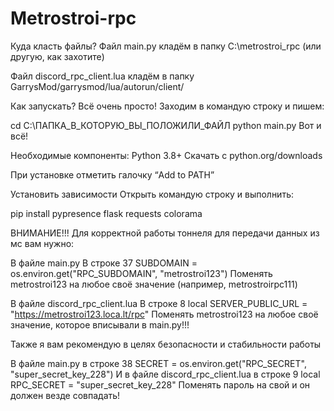 # Metrostroi-rpc
Куда класть файлы?
Файл main.py кладём в папку C:\metrostroi_rpc (или другую, как захотите)

Файл discord_rpc_client.lua кладём в папку GarrysMod/garrysmod/lua/autorun/client/

Как запускать?
Всё очень просто! Заходим в командую строку и пишем:

cd C:\ПАПКА_В_КОТОРУЮ_ВЫ_ПОЛОЖИЛИ_ФАЙЛ
python main.py
Вот и всё!

Необходимые компоненты:
Python 3.8+
Скачать с python.org/downloads

При установке отметить галочку “Add to PATH”

Установить зависимости
Открыть командую строку и выполнить:

pip install pypresence flask requests colorama

ВНИМАНИЕ!!!
Для корректной работы тоннеля для передачи данных из мс вам нужно:

В файле main.py
В строке 37 SUBDOMAIN = os.environ.get("RPC_SUBDOMAIN", "metrostroi123")
Поменять metrostroi123 на любое своё значение (например, metrostroirpc111)

В файле discord_rpc_client.lua
В строке 8 local SERVER_PUBLIC_URL = "https://metrostroi123.loca.lt/rpc"
Поменять metrostroi123 на любое своё значение, которое вписывали в main.py!!!

Также я вам рекомендую в целях безопасности и стабильности работы

В файле main.py в строке 38 SECRET = os.environ.get("RPC_SECRET", "super_secret_key_228")
И в файле discord_rpc_client.lua в строке 9 local RPC_SECRET = "super_secret_key_228"
Поменять пароль на свой и он должен везде совпадать!
